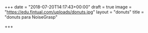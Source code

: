 +++
date = "2018-07-20T14:17:43+00:00"
draft = true
image = "https://edu.fintual.com/uploads/donuts.jpg"
layout = "donuts"
title = "donuts para NoiseGrasp"

+++
